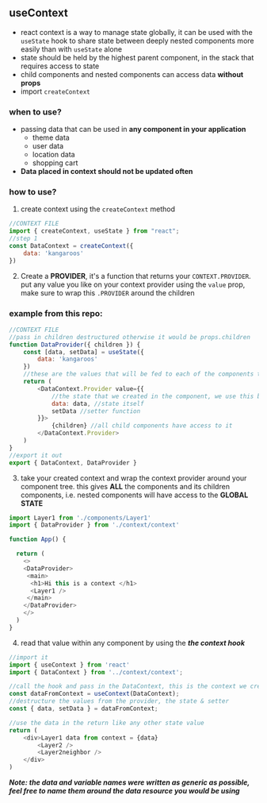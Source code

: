 ## useContext

- react context is a way to manage state globally, it can be used with the `useState` hook to share state between deeply nested components more easily than with `useState` alone
- state should be held by the highest parent component, in the stack that requires access to state
- child components and nested components can access data **without props**
- import `createContext`

### when to use?

- passing data that can be used in **any component in your application**
    - theme data
    - user data
    - location data
    - shopping cart
- **Data placed in context should not be updated often**

### how to use?

1. create context using the `createContext` method

```js
//CONTEXT FILE
import { createContext, useState } from "react";
//step 1
const DataContext = createContext({
    data: 'kangaroos'
})
```

2. Create a **PROVIDER**, it's a function that returns your `CONTEXT.PROVIDER`. put any value you like on your context provider using the `value` prop, make sure to wrap this `.PROVIDER` around the children

### example from this repo:
```js
//CONTEXT FILE
//pass in children destructured otherwise it would be props.children
function DataProvider({ children }) {
    const [data, setData] = useState({
        data: 'kangaroos'
    })
    //these are the values that will be fed to each of the components that are wrapped around the provider
    return (
        <DataContext.Provider value={{
            //the state that we created in the component, we use this because we want it to update
            data: data, //state itself
            setData //setter function
        }}>
            {children} //all child components have access to it
        </DataContext.Provider>
    )
}
//export it out
export { DataContext, DataProvider }
```
3. take your created context and wrap the context provider around your component tree. this gives **ALL** the components and its children components, i.e. nested components will have access to the **GLOBAL STATE**

```js
import Layer1 from './components/Layer1'
import { DataProvider } from './context/context'

function App() {

  return (
    <>
    <DataProvider>
     <main>
      <h1>Hi this is a context </h1>
      <Layer1 />
     </main>
    </DataProvider>
    </>
  )
}
```

4. read that value within any component by using the ***the context hook***

```js
//import it
import { useContext } from 'react'
import { DataContext } from '../context/context';

//call the hook and pass in the DataContext, this is the context we created
const dataFromContext = useContext(DataContext);
//destructure the values from the provider, the state & setter
const { data, setData } = dataFromContext;

//use the data in the return like any other state value
return (
    <div>Layer1 data from context = {data}
        <Layer2 />
        <Layer2neighbor />
    </div>
)
```

***Note: the data and variable names were written as generic as possible, feel free to name them around the data resource you would be using***